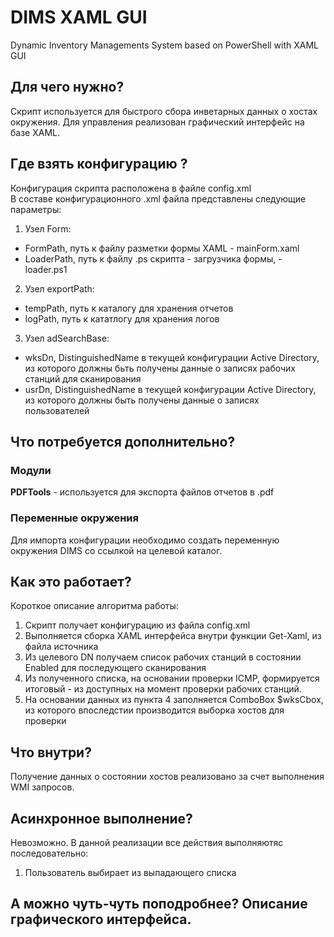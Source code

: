 # DIMS XAML GUI
Dynamic Inventory Managements System based on PowerShell with XAML GUI
## Для чего нужно?
Скрипт используется для быстрого сбора инветарных данных о хостах окружения. Для управления реализован графический интерфейс на базе XAML. 
## Где взять конфигурацию ?
Конфигурация скрипта расположена в файле config.xml  
В составе конфигурационного .xml файла представлены следующие параметры:  
1. Узел Form:  
  - FormPath, путь к файлу разметки формы XAML -  mainForm.xaml
  - LoaderPath, путь к файлу .ps скрипта - загрузчика формы, - loader.ps1
2. Узел exportPath:  
  - tempPath, путь к каталогу для хранения отчетов
  - logPath, путь к кататлогу для хранения логов
3. Узел adSearchBase:
  - wksDn, DistinguishedName в текущей конфигурации Active Directory, из которого должны бьть получены данные о записях рабочих станций для сканирования
  - usrDn, DistinguishedName в текущей конфигурации Active Directory, из которого должны быть получены данные о записях пользователей
## Что потребуется дополнительно?
### Модули
**PDFTools** - используется для экспорта файлов отчетов в .pdf
### Переменные окружения
Для импорта конфигурации необходимо создать переменную окружения DIMS со ссылкой на целевой каталог.
## Как это работает?
Короткое описание алгоритма работы:
1. Скрипт получает конфигурацию из файла config.xml
2. Выполняется сборка XAML интерфейса внутри функции Get-Xaml, из файла источника
3. Из целевого DN получаем список рабочих станций в состоянии Enabled для последующего сканирования
4. Из полученного списка, на основании проверки ICMP, формируется итоговый - из доступных на момент проверки рабочих станций.
5. На основании данных из пункта 4 заполняется ComboBox $wksCbox, из которого впоследстии производится выборка хостов для проверки
## Что внутри?
Получение данных о состоянии хостов реализовано за счет выполнения WMI запросов.
## Асинхронное выполнение?
Невозможно. В данной реализации все действия выполняютяс последовательно:
1. Пользователь выбирает из выпадающего списка
## А можно чуть-чуть поподробнее? Описание графического интерфейса.
